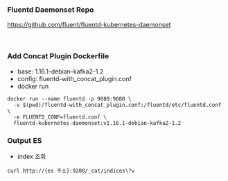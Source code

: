 ### Fluentd Daemonset Repo
https://github.com/fluent/fluentd-kubernetes-daemonset

<br/>

### Add Concat Plugin Dockerfile
* base: 1.16.1-debian-kafka2-1.2
* config: fluentd-with_concat_plugin.conf
* docker run
```
docker run --name fluentd -p 9880:9880 \
  -v $(pwd)/fluentd-with_concat_plugin.conf:/fluentd/etc/fluentd.conf \
  -e FLUENTD_CONF=fluentd.conf \
  fluentd-kubernetes-daemonset:v1.16.1-debian-kafka2-1.2
```


### Output ES
* index 조회
```
curl http://{es 주소}:9200/_cat/indices\?v
```
